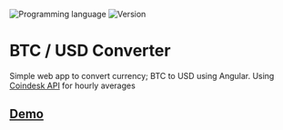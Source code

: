 ![Programming language](https://img.shields.io/badge/Language-Javascript-black.svg)
![Version](https://img.shields.io/badge/Version-1.2.0-blue.svg)

# BTC / USD Converter

Simple web app to convert currency; BTC to USD using Angular. Using [Coindesk API](https://www.coindesk.com/api/) for hourly averages

## [Demo](http://mnl.space/BTC-USD-Converter/)